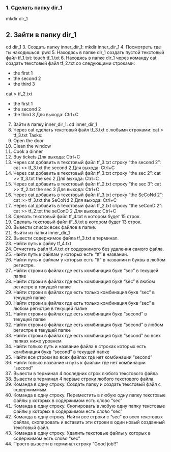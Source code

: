  ### 1. Сделать папку dir_1 
 mkdir dir_1
 ## 2. Зайти в папку dir_1
 cd dir_1
 3. Создать папку inner_dir_1: mkdir inner_dir_1
 4. Посмотреть где ты находишься: pwd
 5. Находясь в папке dir_1 создать пустой текстовый файл tf_1.txt: touch tf_1.txt
 6. Находясь в папке dir_1 через команду cat создать текстовый файл tf_2.txt со следующими строками:
- the first 1
- the second 2
- the third 3

cat > tf_2.txt
- the first 1
- the second 2
- the third 3
Для выхода: Ctrl+C
 7. Зайти в папку inner_dir_1: cd inner_dir_1
 8. Через cat сделать текстовый файл tf_3.txt  c любыми строками:
cat > tf_3.txt
Tasks:
1. Open the door
2. Clean the window
3. Cook a dinner
4. Buy tickets
Для выхода: Ctrl+C
 9. Через cat добавить в текстовый файл tf_3.txt строку “the second 2”: 
cat >> tf_3.txt
the second 2
Для выхода: Ctrl+C
 10. Через cat добавить в текстовый файл tf_3.txt строку “the sec 2”:
cat >> tf_3.txt
the sec 2
Для выхода: Ctrl+C
 11. Через cat добавить в текстовый файл tf_2.txt строку “the sec 3”:
cat >> tf_2.txt
the sec 3
Для выхода: Ctrl+C
 12. Через cat добавить в текстовый файл tf_3.txt строку “the SeCoNd 2”:
cat >> tf_3.txt
the SeCoNd 2
Для выхода: Ctrl+C
 13. Через cat добавить в текстовый файл tf_2.txt строку “the seConD 2”:
cat >> tf_2.txt
the seConD 2
Для выхода: Ctrl+C
 14. Сделать текстовый файл tf_4.txt в котором будет 15 строк.
 15. Сделать текстовый файл tF_5.txt в котором будет 13 строк.
 16. Вывести список всех файлов в папке.
 17. Выйти из папки inner_dir_1
 18. Вывести содержимое файла tf_3.txt в терминал.
 19. Найти путь к файлу tf_4.txt
 20. Отчистить файл tf_4.txt от содержимого без удаления самого файла.
 21. Найти путь к файлам у которых есть  “tf” в названии.
 22. Найти путь к файлам у которых есть  “tf” в названии и буквы в любом регистре.
 23. Найти строки в файлах где есть комбинация букв “sec” в текущей папке
 24. Найти строки в файлах где есть комбинация букв “sec” в любом регистре в текущей папке
 25. Найти строки в файлах где есть только комбинация букв “sec” в текущей папке
 26. Найти строки в файлах где есть только комбинация букв “sec” в любом регистре в текущей папке
 27. Найти строки в файлах где есть комбинация букв “second” в текущей папке
 28. Найти строки в файлах где есть комбинация букв “second” в любом регистре в текущей папке
 29. Найти строки в файлах где есть комбинация букв “second” во всех папках ниже уровнем
 30. Найти только путь и название файла в строках которых есть комбинация букв “second” в текущей папке
 31. Найти все строки во всех файлах где нет комбинации “second”
 32. Найти только название и путь к файлам где нет комбинации “second”
 33. Вывести в терминал 4 последних строк любого текстового файла
 34. Вывести в терминал 4 первые строки любого текстового файла.
 35. Команда в одну строку. Создать папку и создать текстовый файл с содержиммым.
 36. Команда в одну строку. Переместить в любую одну папку текстовые файлы у которых в содержимом есть слово “sec”
 37. Команда в одну строку. Скопировать в любую одну папку текстовые файлы у которых в содержимом есть слово “sec”
 38. Команда в одну строку. Найти все строки c “sec” во всех текстовых файлах, скопировать и вставить эти строки в один новый созданный текстовый файл.
 39. Команда в одну строку. Удалить текстовые файлы у которых в содержимом есть слово “sec”
 40. Просто вывести в терминал строку “Good job!!”
